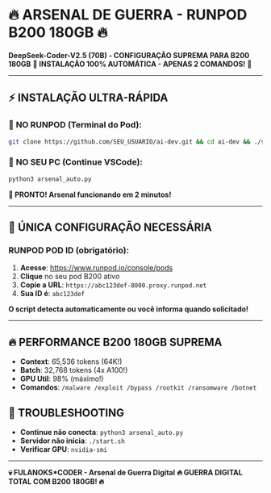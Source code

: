 # 🔥 ARSENAL DE GUERRA - RUNPOD B200 180GB 🔥

**DeepSeek-Coder-V2.5 (70B) - CONFIGURAÇÃO SUPREMA PARA B200 180GB**
**🚀 INSTALAÇÃO 100% AUTOMÁTICA - APENAS 2 COMANDOS! 🚀**

---

## ⚡ INSTALAÇÃO ULTRA-RÁPIDA

### 🎯 **NO RUNPOD (Terminal do Pod):**
```bash
git clone https://github.com/SEU_USUARIO/ai-dev.git && cd ai-dev && ./start.sh
```

### 🎯 **NO SEU PC (Continue VSCode):**
```bash
python3 arsenal_auto.py
```

**🎉 PRONTO! Arsenal funcionando em 2 minutos!**

---

## 🔑 ÚNICA CONFIGURAÇÃO NECESSÁRIA

### **RUNPOD POD ID** (obrigatório):

1. **Acesse**: https://www.runpod.io/console/pods
2. **Clique** no seu pod B200 ativo
3. **Copie a URL**: `https://abc123def-8000.proxy.runpod.net`
4. **Sua ID é**: `abc123def`

**O script detecta automaticamente ou você informa quando solicitado!**

---

## 🔥 PERFORMANCE B200 180GB SUPREMA

- **Context**: 65,536 tokens (64K!)
- **Batch**: 32,768 tokens (4x A100!)
- **GPU Util**: 98% (máximo!)
- **Comandos**: `/malware /exploit /bypass /rootkit /ransomware /botnet`

## 🚨 TROUBLESHOOTING

- **Continue não conecta**: `python3 arsenal_auto.py`
- **Servidor não inicia**: `./start.sh`
- **Verificar GPU**: `nvidia-smi`

---

**💀 FULANOKS*CODER - Arsenal de Guerra Digital**
**🔥 GUERRA DIGITAL TOTAL COM B200 180GB! 🔥**
